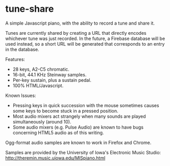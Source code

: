 tune-share
========

A simple Javascript piano, with the ability to record a tune and share it.

Tunes are currently shared by creating a URL that directly encodes whichever tune was just recorded. In the future, a Firebase database will be used instead, so a short URL will be generated that corresponds to an entry in the database.

Features:

* 28 keys, A2-C5 chromatic.
* 16-bit, 44.1 KHz Steinway samples.
* Per-key sustain, plus a sustain pedal.
* 100% HTML/Javascript.

Known Issues:

* Pressing keys in quick succession with the mouse sometimes causes some keys to become stuck in a pressed position.
* Most audio mixers act strangely when many sounds are played simultaneously (around 10).
* Some audio mixers (e.g. Pulse Audio) are known to have bugs concerning HTML5 audio as of this writing.

Ogg-format audio samples are known to work in Firefox and Chrome.

Samples are provided by the University of Iowa's Electronic Music Studio:
http://theremin.music.uiowa.edu/MISpiano.html